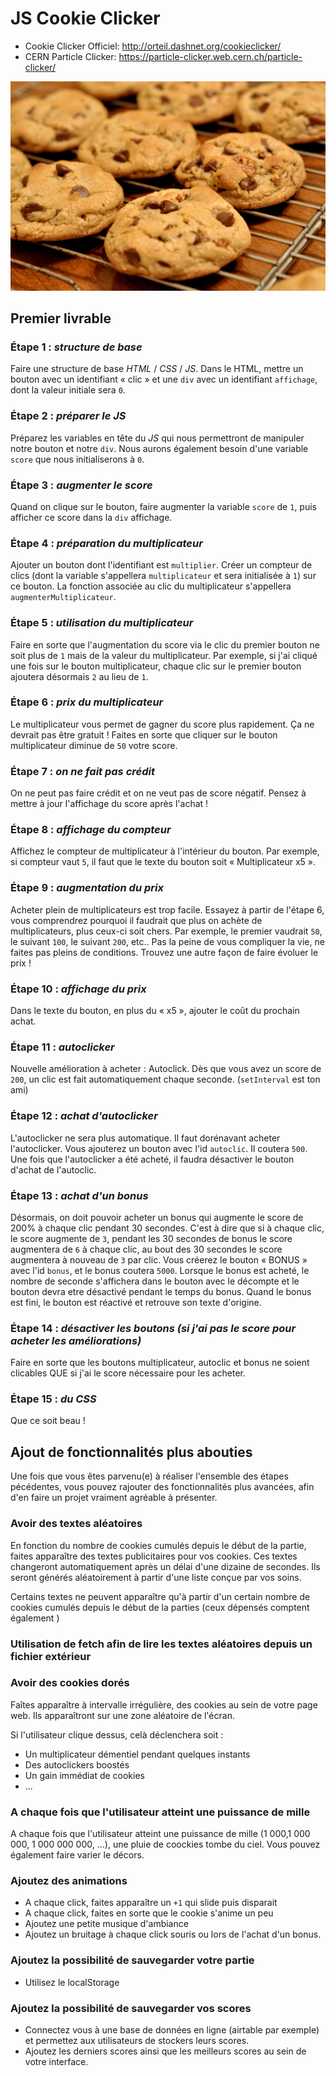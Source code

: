 # JS Cookie Clicker

- Cookie Clicker Officiel: <http://orteil.dashnet.org/cookieclicker/>
- CERN Particle Clicker: <https://particle-clicker.web.cern.ch/particle-clicker/>

![Chocolate Chip Cookies](chocolate_chip_cookies.jpg)

## Premier livrable
### Étape 1 : _structure de base_
Faire une structure de base *HTML* / *CSS* / *JS*. Dans le HTML, mettre un bouton avec un identifiant « clic » et une `div` avec un identifiant `affichage`, dont la valeur initiale sera `0`.

### Étape 2 : _préparer le JS_
Préparez les variables en tête du *JS* qui nous permettront de manipuler notre bouton et notre `div`. Nous aurons également besoin d'une variable `score` que nous initialiserons à `0`.

### Étape 3 : _augmenter le score_
Quand on clique sur le bouton, faire augmenter la variable `score` de `1`, puis afficher ce score dans la `div` affichage.

### Étape 4 : _préparation du multiplicateur_
Ajouter un bouton dont l'identifiant est `multiplier`. Créer un compteur de clics (dont la variable s'appellera `multiplicateur` et sera initialisée à `1`) sur ce bouton. La fonction associée au clic du multiplicateur s'appellera `augmenterMultiplicateur`.

### Étape 5 : _utilisation du multiplicateur_
Faire en sorte que l'augmentation du score via le clic du premier bouton ne soit plus de `1` mais de la valeur du multiplicateur. Par exemple, si j'ai cliqué une fois sur le bouton multiplicateur, chaque clic sur le premier bouton ajoutera désormais `2` au lieu de `1`.

### Étape 6 : _prix du multiplicateur_
Le multiplicateur vous permet de gagner du score plus rapidement. Ça ne devrait pas être gratuit ! Faites en sorte que cliquer sur le bouton multiplicateur diminue de `50` votre score.

### Étape 7 : _on ne fait pas crédit_
On ne peut pas faire crédit et on ne veut pas de score négatif. Pensez à mettre à jour l'affichage du score après l'achat !

### Étape 8 : _affichage du compteur_
Affichez le compteur de multiplicateur à l'intérieur du bouton. Par exemple, si compteur vaut `5`, il faut que le texte du bouton soit « Multiplicateur x5 ».

### Étape 9 : _augmentation du prix_
Acheter plein de multiplicateurs est trop facile. Essayez à partir de l'étape 6, vous comprendrez pourquoi il faudrait que plus on achète de multiplicateurs, plus ceux-ci soit chers.
Par exemple, le premier vaudrait `50`, le suivant `100`, le suivant `200`, etc.. Pas la peine de vous compliquer la vie, ne faites pas pleins de conditions. Trouvez une autre façon de faire évoluer le prix !

### Étape 10 : _affichage du prix_
Dans le texte du bouton, en plus du « x5 », ajouter le coût du prochain achat.

### Étape 11 : _autoclicker_
Nouvelle amélioration à acheter : Autoclick. Dès que vous avez un score de `200`, un clic est fait automatiquement chaque seconde. (`setInterval` est ton ami)

### Étape 12 : _achat d'autoclicker_
L'autoclicker ne sera plus automatique. Il faut dorénavant acheter l'autoclicker. Vous ajouterez un bouton avec l'id `autoclic`. Il coutera `500`. Une fois que l'autoclicker a été acheté, il faudra désactiver le bouton d'achat de l'autoclic.

### Étape 13 : _achat d'un bonus_
Désormais, on doit pouvoir acheter un bonus qui augmente le score de 200% à chaque clic pendant 30 secondes. C'est à dire que si à chaque clic, le score augmente de `3`, pendant les 30 secondes de bonus le score augmentera de `6` à chaque clic, au bout des 30 secondes le score augmentera à nouveau de `3` par clic.
Vous créerez le bouton « BONUS » avec l'id `bonus`, et le bonus coutera `5000`. Lorsque le bonus est acheté, le nombre de seconde s'affichera dans le bouton avec le décompte et le bouton devra etre désactivé pendant le temps du bonus. Quand le bonus est fini, le bouton est réactivé et retrouve son texte d'origine.

### Étape 14 : _désactiver les boutons (si j'ai pas le score pour acheter les améliorations)_
Faire en sorte que les boutons multiplicateur, autoclic et bonus ne soient clicables QUE si j'ai le score nécessaire pour les acheter.

### Étape 15 : _du CSS_
Que ce soit beau !

## Ajout de fonctionnalités plus abouties
Une fois que vous êtes parvenu(e) à réaliser l'ensemble des étapes pécédentes, vous pouvez rajouter des fonctionnalités plus avancées, afin d'en faire un projet vraiment agréable à présenter.

### Avoir des textes aléatoires
En fonction du nombre de cookies cumulés depuis le début de la partie, faites apparaître des textes publicitaires pour vos cookies. 
Ces textes changeront automatiquement après un délai d'une dizaine de secondes. Ils seront générés aléatoirement à partir d'une liste conçue par vos soins.

Certains textes ne peuvent apparaître qu'à partir d'un certain nombre de cookies cumulés depuis le début de la parties (ceux dépensés comptent également )

### Utilisation de fetch afin de lire les textes aléatoires depuis un fichier extérieur

### Avoir des cookies dorés
Faîtes apparaître à intervalle irrégulière, des cookies au sein de votre page web. Ils apparaîtront sur une zone aléatoire de l'écran.

Si l'utilisateur clique dessus, celà déclenchera soit : 
  - Un multiplicateur démentiel pendant quelques instants
  - Des autoclickers boostés
  - Un gain immédiat de cookies
  - ...

### A chaque fois que l'utilisateur atteint une puissance de mille

A chaque fois que l'utilisateur atteint une puissance de mille (1 000,1 000 000, 1 000 000 000, ...), une pluie de coockies tombe du ciel.
Vous pouvez également faire varier le décors.

### Ajoutez des animations

 - A chaque click, faites apparaître un `+1` qui slide puis disparait
 - A chaque click, faites en sorte que le cookie s'anime un peu
 - Ajoutez une petite musique d'ambiance
 - Ajoutez un bruitage à chaque click souris ou lors de l'achat d'un bonus.

### Ajoutez la possibilité de sauvegarder votre partie
 - Utilisez le localStorage

### Ajoutez la possibilité de sauvegarder vos scores
 - Connectez vous à une base de données en ligne (airtable par exemple) et permettez aux utilisateurs de stockers leurs scores. 
 - Ajoutez les derniers scores ainsi que les meilleurs scores au sein de votre interface.
